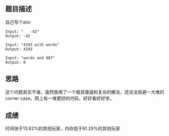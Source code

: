## 题目描述

自己写个atoi

```
Input: "   -42"
Output: -42

Input: "4193 with words"
Output: 4193

Input: "words and 987"
Output: 0
```

## 思路

这个问题其实不难，虽然我用了一个极其傻逼和复杂的解法，还没法规避一大堆的corner case。网上有一堆更好的代码，好好看好好学。

## 成绩

时间快于13.62%的其他玩家，内存低于61.29%的其他玩家
